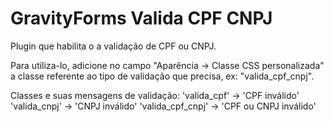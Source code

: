 # GravityForms Valida CPF CNPJ
Plugin que habilita o a validação de CPF ou CNPJ.

Para utiliza-lo, adicione no campo "Aparência -> Classe CSS personalizada" a classe referente ao tipo de validação que precisa, ex: "valida_cpf_cnpj".

Classes e suas mensagens de validação:
    'valida_cpf' -> 'CPF inválido'
    'valida_cnpj' -> 'CNPJ inválido'
    'valida_cpf_cnpj' -> 'CPF ou CNPJ inválido'
